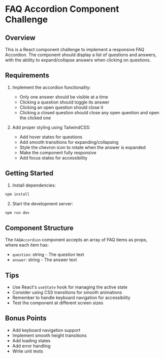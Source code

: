# FAQ Accordion Component Challenge

## Overview

This is a React component challenge to implement a responsive FAQ Accordion. The component should display a list of questions and answers, with the ability to expand/collapse answers when clicking on questions.

## Requirements

1. Implement the accordion functionality:

   - Only one answer should be visible at a time
   - Clicking a question should toggle its answer
   - Clicking an open question should close it
   - Clicking a closed question should close any open question and open the clicked one

2. Add proper styling using TailwindCSS:
   - Add hover states for questions
   - Add smooth transitions for expanding/collapsing
   - Style the chevron icon to rotate when the answer is expanded
   - Make the component fully responsive
   - Add focus states for accessibility

## Getting Started

1. Install dependencies:

```bash
npm install
```

2. Start the development server:

```bash
npm run dev
```

## Component Structure

The `FAQAccordion` component accepts an array of FAQ items as props, where each item has:

- `question`: string - The question text
- `answer`: string - The answer text

## Tips

- Use React's `useState` hook for managing the active state
- Consider using CSS transitions for smooth animations
- Remember to handle keyboard navigation for accessibility
- Test the component at different screen sizes

## Bonus Points

- Add keyboard navigation support
- Implement smooth height transitions
- Add loading states
- Add error handling
- Write unit tests
